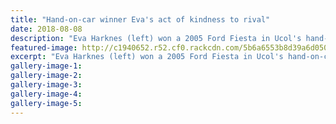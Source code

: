 ```yaml
---
title: "Hand-on-car winner Eva's act of kindness to rival"
date: 2018-08-08
description: "Eva Harknes (left) won a 2005 Ford Fiesta in Ucol's hand-on-car competition & gifted her old car..."
featured-image: http://c1940652.r52.cf0.rackcdn.com/5b6a6553b8d39a6d050006b2/Eva-Harkness-300-act-of-kindness-8-Aug-Chron.gif
excerpt: "Eva Harknes (left) won a 2005 Ford Fiesta in Ucol's hand-on-car competition & gifted her old car to runner-up Heather Leeves."
gallery-image-1: 
gallery-image-2: 
gallery-image-3: 
gallery-image-4: 
gallery-image-5: 
---
```


